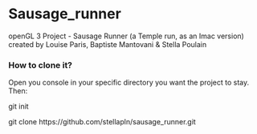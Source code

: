 # Sausage_runner
openGL 3 Project - Sausage Runner (a Temple run, as an Imac version) created by Louise Paris, Baptiste Mantovani & Stella Poulain

### How to clone it?
Open you console in your specific directory you want the project to stay.
Then:
</p> git init <p>
</p> git clone https://github.com/stellapln/sausage_runner.git <p>
